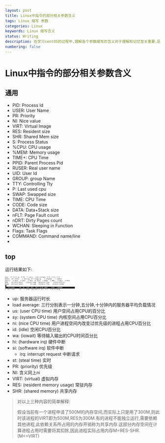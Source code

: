 ```yaml
---
layout: post
title: Linux中指令的部分相关参数含义
tags: Linux 缩写 参数
categories: Linux
keywords: Linux 缩写含义
status: Writing
description: 在学习centOS的过程中,理解各个参数缩写的含义对于理解和记忆至关重要,因此在此稍作总结.
numbering: false
---
```




# Linux中指令的部分相关参数含义

## 通用

- PID: Process Id
- USER: User Name
- PR: Priority
- NI: Nice value
- VIRT: Virtual Image
- RES: Resident size
- SHR: Shared Mem size
- S: Process Status
- %CPU: CPU usage
- %MEM: Memory usage
- TIME+: CPU Time
- PPID: Parent Process Pid
- RUSER: Real user name
- UID: User Id
- GROUP: group Name
- TTY: Controlling Tty
- P: Last used cpu
- SWAP: Swapped size
- TIME: CPU Time
- CODE: Code size
- DATA: Data+Stack size
- nFLT: Page Fault count
- nDRT: Dirty Pages count
- WCHAN: Sleeping in Function
- Flags: Task Flags
- COMMAND: Command name/line
- 

## top

运行结果如下:

<img src="https://github.com/chen-ustc/chen-ustc.github.io/blob/master/_posts/2020-07-02-Linux%E4%B8%AD%E6%8C%87%E4%BB%A4%E7%9A%84%E9%83%A8%E5%88%86%E7%9B%B8%E5%85%B3%E5%8F%82%E6%95%B0%E5%90%AB%E4%B9%89/20200702012406.png" alt="Sphere triangulations" width="45%">

- up: 服务器运行时长
- load average: 三行分别表示一分钟,五分钟,十分钟内的服务器平均负载情况
- us: (user CPU time) 用户空间占用CPU的百分比
- sy: (system CPU time) 内核空间占用CPU百分比
- ni: (nice CPU time) 用户进程空间内改变过优先级的进程占用CPU百分比
- id: (idle) 空闲CPU百分比
- wa: (iowait) 等待输入输出的CPU时间百分比
- hi: (hardware irq)  硬件中断
- si: (software irq) 软件中断
  - irq: interrupt request  中断请求
- st: (steal time) 实时
- PR: (priority) 优先级
- NI: 含义同上ni
- VIRT: (virtual) 虚拟内存
- RES: (resident memory usage) 常驻内存
- SHR: (shared memory) 共享内存

> 对以上三种内容的简单解释:
>
> 假设当前有一个进程申请了500M的内存空间,而实际上只是用了300M,则此时该进程的VIRT即为500M,RES为300M.有的进程不能独立运行,需要依赖其他进程,此依赖关系所占用的内存开销称为共享内存.这部分内存空间在计算进程占用时需要将其扣除,因此进程实际占用内存M=RES-SHR.(M<=VIRT)
